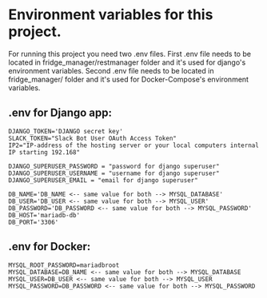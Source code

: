 # Environment variables for this project.

For running this project you need two .env files.
First .env file needs to be located in fridge_manager/restmanager folder and it's used for django's environment variables.
Second .env file needs to be located in fridge_manager/ folder and it's used for Docker-Compose's environment variables.

## .env for Django app:
    
    DJANGO_TOKEN='DJANGO secret key' 
    SLACK_TOKEN="Slack Bot User OAuth Access Token"
    IP2="IP-address of the hosting server or your local computers internal IP starting 192.168"

    DJANGO_SUPERUSER_PASSWORD = "password for django superuser"
    DJANGO_SUPERUSER_USERNAME = "username for django superuser"
    DJANGO_SUPERUSER_EMAIL = "email for django superuser"

    DB_NAME='DB_NAME <-- same value for both --> MYSQL_DATABASE'
    DB_USER='DB_USER <-- same value for both --> MYSQL_USER'
    DB_PASSWORD='DB_PASSWORD <-- same value for both --> MYSQL_PASSWORD'
    DB_HOST='mariadb-db'
    DB_PORT='3306'


## .env for Docker:

    MYSQL_ROOT_PASSWORD=mariadbroot
    MYSQL_DATABASE=DB_NAME <-- same value for both --> MYSQL_DATABASE
    MYSQL_USER=DB_USER <-- same value for both --> MYSQL_USER
    MYSQL_PASSWORD=DB_PASSWORD <-- same value for both --> MYSQL_PASSWORD
